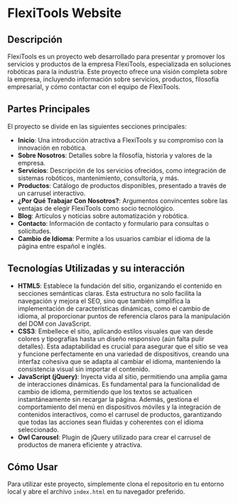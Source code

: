 # FlexiTools Website

## Descripción
FlexiTools es un proyecto web desarrollado para presentar y promover los servicios y productos de la empresa FlexiTools, especializada en soluciones robóticas para la industria. Este proyecto ofrece una visión completa sobre la empresa, incluyendo información sobre servicios, productos, filosofía empresarial, y cómo contactar con el equipo de FlexiTools.

## Partes Principales
El proyecto se divide en las siguientes secciones principales:
- **Inicio**: Una introducción atractiva a FlexiTools y su compromiso con la innovación en robótica.
- **Sobre Nosotros**: Detalles sobre la filosofía, historia y valores de la empresa.
- **Servicios**: Descripción de los servicios ofrecidos, como integración de sistemas robóticos, mantenimiento, consultoría, y más.
- **Productos**: Catálogo de productos disponibles, presentado a través de un carrusel interactivo.
- **¿Por Qué Trabajar Con Nosotros?**: Argumentos convincentes sobre las ventajas de elegir FlexiTools como socio tecnológico.
- **Blog**: Artículos y noticias sobre automatización y robótica.
- **Contacto**: Información de contacto y formulario para consultas o solicitudes.
- **Cambio de Idioma**: Permite a los usuarios cambiar el idioma de la página entre español e inglés.

## Tecnologías Utilizadas y su interacción

- **HTML5**: Establece la fundación del sitio, organizando el contenido en secciones semánticas claras. Esta estructura no solo facilita la navegación y mejora el SEO, sino que también simplifica la implementación de características dinámicas, como el cambio de idioma, al proporcionar puntos de referencia claros para la manipulación del DOM con JavaScript.
- **CSS3**: Embellece el sitio, aplicando estilos visuales que van desde colores y tipografías hasta un diseño responsivo (aún falta pulir detalles). Esta adaptabilidad es crucial para asegurar que el sitio se vea y funcione perfectamente en una variedad de dispositivos, creando una interfaz cohesiva que se adapta al cambiar el idioma, manteniendo la consistencia visual sin importar el contenido.
- **JavaScript (jQuery)**: Inyecta vida al sitio, permitiendo una amplia gama de interacciones dinámicas. Es fundamental para la funcionalidad de cambio de idioma, permitiendo que los textos se actualicen instantáneamente sin recargar la página. Además, gestiona el comportamiento del menú en dispositivos móviles y la integración de contenidos interactivos, como el carrusel de productos, garantizando que todas las acciones sean fluidas y coherentes con el idioma seleccionado.
- **Owl Carousel**: Plugin de jQuery utilizado para crear el carrusel de productos de manera eficiente y atractiva.


## Cómo Usar
Para utilizar este proyecto, simplemente clona el repositorio en tu entorno local y abre el archivo `index.html` en tu navegador preferido.
